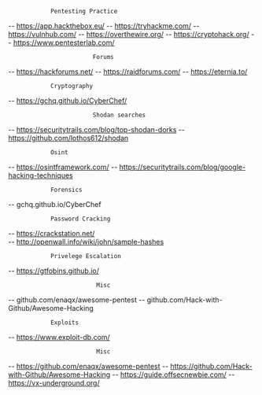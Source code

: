 				Pentesting Practice
-- https://app.hackthebox.eu/
-- https://tryhackme.com/
-- https://vulnhub.com/
-- https://overthewire.org/
-- https://cryptohack.org/
-- https://www.pentesterlab.com/

                      		Forums
-- https://hackforums.net/
-- https://raidforums.com/
-- https://eternia.to/

				Cryptography
-- https://gchq.github.io/CyberChef/

                       		Shodan searches
-- https://securitytrails.com/blog/top-shodan-dorks
-- https://github.com/lothos612/shodan

				Osint
-- https://osintframework.com/
-- https://securitytrails.com/blog/google-hacking-techniques

				Forensics
-- gchq.github.io/CyberChef

				Password Cracking
-- https://crackstation.net/	
-- http://openwall.info/wiki/john/sample-hashes

				Privelege Escalation
-- https://gtfobins.github.io/

                      		 Misc
-- github.com/enaqx/awesome-pentest
-- github.com/Hack-with-Github/Awesome-Hacking

				Exploits
-- https://www.exploit-db.com/

                      		 Misc
-- https://github.com/enaqx/awesome-pentest
-- https://github.com/Hack-with-Github/Awesome-Hacking
-- https://guide.offsecnewbie.com/
-- https://vx-underground.org/